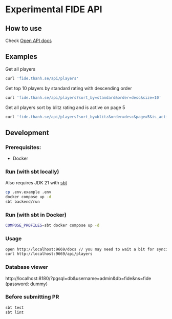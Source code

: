 # Experimental FIDE API

## How to use

Check [Open API docs](https://fide.thanh.se/docs/index.html)

## Examples

Get all players

```bash
curl 'fide.thanh.se/api/players'
```

Get top 10 players by standard rating with descending order

```bash
curl 'fide.thanh.se/api/players?sort_by=standard&order=desc&size=10'
```

Get all players sort by blitz rating and is active on page 5

```bash
curl 'fide.thanh.se/api/players?sort_by=blitz&order=desc&page=5&is_active=true'
```

## Development

### Prerequisites:

- Docker

### Run (with sbt locally)

Also requires JDK 21 with [sbt](https://www.scala-sbt.org/1.x/docs/Setup.html)

```bash
cp .env.example .env
docker compose up -d
sbt backend/run
```

### Run (with sbt in Docker)

```bash
COMPOSE_PROFILES=sbt docker compose up -d
```

### Usage

```bash
open http://localhost:9669/docs // you may need to wait a bit for syncing
curl http://localhost:9669/api/players
```

### Database viewer

http://localhost:8180/?pgsql=db&username=admin&db=fide&ns=fide (password: dummy)

### Before submitting PR

```bash
sbt test
sbt lint
```
